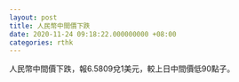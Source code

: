 ```yaml
---
layout: post
title: 人民幣中間價下跌
date: 2020-11-24 09:18:22.000000000 +08:00
categories: rthk
---
```


人民幣中間價下跌，報6.5809兌1美元，較上日中間價低90點子。
